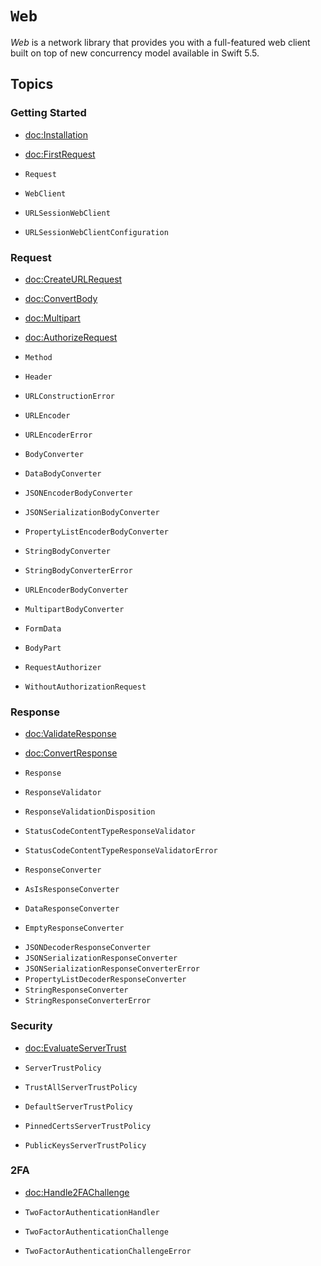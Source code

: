 # ``Web``

*Web* is a network library that provides you with a full-featured web client built on top of new
concurrency model available in Swift 5.5.

## Topics

### Getting Started

- <doc:Installation>
- <doc:FirstRequest>

- ``Request``
- ``WebClient``
- ``URLSessionWebClient``
- ``URLSessionWebClientConfiguration``

### Request

- <doc:CreateURLRequest>
- <doc:ConvertBody>
- <doc:Multipart>
- <doc:AuthorizeRequest>

- ``Method``
- ``Header``
- ``URLConstructionError``
- ``URLEncoder``
- ``URLEncoderError``

- ``BodyConverter``
- ``DataBodyConverter``
<!-- - ``JPEGImageBodyConverter`` -->
<!-- - ``JPEGImageBodyConverterError`` -->
<!-- - ``PNGImageBodyConverter`` -->
<!-- - ``PNGImageBodyConverterError`` -->
- ``JSONEncoderBodyConverter``
- ``JSONSerializationBodyConverter``
- ``PropertyListEncoderBodyConverter``
- ``StringBodyConverter``
- ``StringBodyConverterError``
- ``URLEncoderBodyConverter``

- ``MultipartBodyConverter``
- ``FormData``
- ``BodyPart``

- ``RequestAuthorizer``
- ``WithoutAuthorizationRequest``

### Response

- <doc:ValidateResponse>
- <doc:ConvertResponse>

- ``Response``

- ``ResponseValidator``
- ``ResponseValidationDisposition``
- ``StatusCodeContentTypeResponseValidator``
- ``StatusCodeContentTypeResponseValidatorError``

- ``ResponseConverter``
- ``AsIsResponseConverter``
- ``DataResponseConverter``
- ``EmptyResponseConverter``
<!-- - ``ImageResponseConverter`` -->
<!-- - ``ImageResponseConverterError`` -->
- ``JSONDecoderResponseConverter``
- ``JSONSerializationResponseConverter``
- ``JSONSerializationResponseConverterError``
- ``PropertyListDecoderResponseConverter``
- ``StringResponseConverter``
- ``StringResponseConverterError``

### Security

- <doc:EvaluateServerTrust>

- ``ServerTrustPolicy``
- ``TrustAllServerTrustPolicy``
- ``DefaultServerTrustPolicy``
- ``PinnedCertsServerTrustPolicy``
- ``PublicKeysServerTrustPolicy``

### 2FA

- <doc:Handle2FAChallenge>

- ``TwoFactorAuthenticationHandler``
- ``TwoFactorAuthenticationChallenge``
- ``TwoFactorAuthenticationChallengeError``

